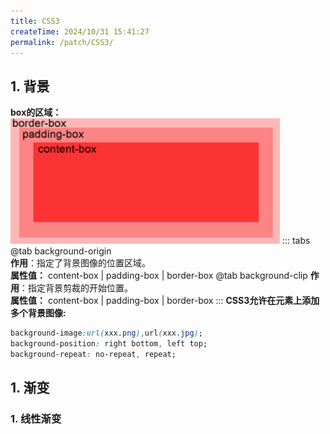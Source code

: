 ```yaml
---
title: CSS3
createTime: 2024/10/31 15:41:27
permalink: /patch/CSS3/
---
```


## 1. 背景
**box的区域：**  
![img.png](../../../assets/patch_CSS3_01.png)
::: tabs
@tab background-origin  
**作用**：指定了背景图像的位置区域。  
**属性值：** content-box | padding-box | border-box
@tab background-clip
**作用**：指定背景剪裁的开始位置。  
**属性值：** content-box | padding-box | border-box
:::
**CSS3允许在元素上添加多个背景图像:**
```css
background-image:url(xxx.png),url(xxx.jpg);
background-position: right bottom, left top;
background-repeat: no-repeat, repeat;
```

## 1. 渐变
### 1. 线性渐变


